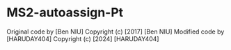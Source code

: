 # MS2-autoassign-Pt
Original code by [Ben NIU] Copyright (c) [2017] [Ben NIU]  Modified code by [HARUDAY404] Copyright (c) [2024] [HARUDAY404]
